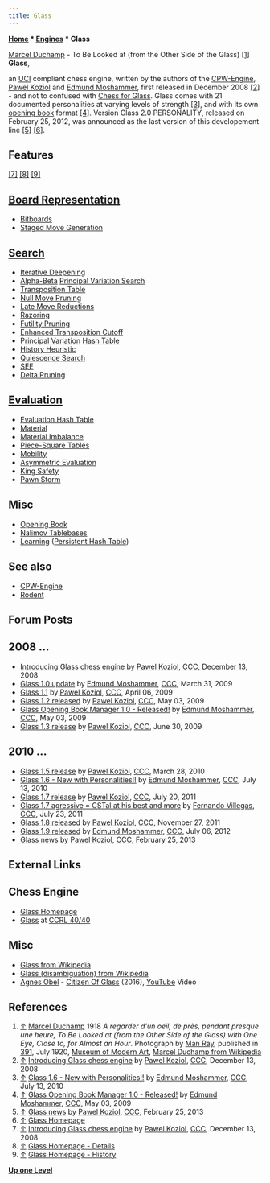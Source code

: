 ```yaml
---
title: Glass
---
```

**[Home](Home "Home") * [Engines](Engines "Engines") * Glass**

[](https://en.wikipedia.org/wiki/File:Marcel_Duchamp,_photo_Man_Ray,_391_n._13,_July_1920.jpg) [Marcel Duchamp](Category:Marcel_Duchamp "Category:Marcel Duchamp") - To Be Looked at (from the Other Side of the Glass) <a id="cite-note-1" href="#cite-ref-1">[1]</a>
**Glass**,

an [UCI](UCI "UCI") compliant chess engine, written by the authors of the [CPW-Engine](CPW-Engine "CPW-Engine"), [Pawel Koziol](Pawel_Koziol "Pawel Koziol") and [Edmund Moshammer](Edmund_Moshammer "Edmund Moshammer"), first released in December 2008 <a id="cite-note-2" href="#cite-ref-2">[2]</a> - and not to confused with [Chess for Glass](Chess_for_Glass "Chess for Glass"). Glass comes with 21 documented personalities at varying levels of strength <a id="cite-note-3" href="#cite-ref-3">[3]</a>, and with its own [opening book](Opening_Book "Opening Book") format <a id="cite-note-4" href="#cite-ref-4">[4]</a>. Version Glass 2.0 PERSONALITY, released on February 25, 2012, was announced as the last version of this developement line <a id="cite-note-5" href="#cite-ref-5">[5]</a> <a id="cite-note-6" href="#cite-ref-6">[6]</a>.

## Features

<a id="cite-note-7" href="#cite-ref-7">[7]</a> <a id="cite-note-8" href="#cite-ref-8">[8]</a> <a id="cite-note-9" href="#cite-ref-9">[9]</a>

## [Board Representation](Board_Representation "Board Representation")

- [Bitboards](Bitboards "Bitboards")
- [Staged Move Generation](Move_Generation#Staged "Move Generation")

## [Search](Search "Search")

- [Iterative Deepening](Iterative_Deepening "Iterative Deepening")
- [Alpha-Beta](Alpha-Beta "Alpha-Beta") [Principal Variation Search](Principal_Variation_Search "Principal Variation Search")
- [Transposition Table](Transposition_Table "Transposition Table")
- [Null Move Pruning](Null_Move_Pruning "Null Move Pruning")
- [Late Move Reductions](Late_Move_Reductions "Late Move Reductions")
- [Razoring](Razoring "Razoring")
- [Futility Pruning](Futility_Pruning "Futility Pruning")
- [Enhanced Transposition Cutoff](Enhanced_Transposition_Cutoff "Enhanced Transposition Cutoff")
- [Principal Variation](Principal_Variation "Principal Variation") [Hash Table](Hash_Table "Hash Table")
- [History Heuristic](History_Heuristic "History Heuristic")
- [Quiescence Search](Quiescence_Search "Quiescence Search")
- [SEE](SEE_-_The_Swap_Algorithm "SEE - The Swap Algorithm")
- [Delta Pruning](Delta_Pruning "Delta Pruning")

## [Evaluation](Evaluation "Evaluation")

- [Evaluation Hash Table](Evaluation_Hash_Table "Evaluation Hash Table")
- [Material](Material "Material")
- [Material Imbalance](Material#Balance "Material")
- [Piece-Square Tables](Piece-Square_Tables "Piece-Square Tables")
- [Mobility](Mobility "Mobility")
- [Asymmetric Evaluation](Asymmetric_Evaluation "Asymmetric Evaluation")
- [King Safety](King_Safety "King Safety")
- [Pawn Storm](King_Safety#PawnStorm "King Safety")

## Misc

- [Opening Book](Opening_Book "Opening Book")
- [Nalimov Tablebases](Nalimov_Tablebases "Nalimov Tablebases")
- [Learning](Learning "Learning") ([Persistent Hash Table](Persistent_Hash_Table "Persistent Hash Table"))

## See also

- [CPW-Engine](CPW-Engine "CPW-Engine")
- [Rodent](Rodent "Rodent")

## Forum Posts

## 2008 ...

- [Introducing Glass chess engine](http://www.talkchess.com/forum/viewtopic.php?t=25413) by [Pawel Koziol](Pawel_Koziol "Pawel Koziol"), [CCC](CCC "CCC"), December 13, 2008
- [Glass 1.0 update](http://www.talkchess.com/forum/viewtopic.php?t=27258) by [Edmund Moshammer](Edmund_Moshammer "Edmund Moshammer"), [CCC](CCC "CCC"), March 31, 2009
- [Glass 1.1](http://www.talkchess.com/forum/viewtopic.php?t=27348) by [Pawel Koziol](Pawel_Koziol "Pawel Koziol"), [CCC](CCC "CCC"), April 06, 2009
- [Glass 1.2 released](http://www.talkchess.com/forum/viewtopic.php?t=27731) by [Pawel Koziol](Pawel_Koziol "Pawel Koziol"), [CCC](CCC "CCC"), May 03, 2009
- [Glass Opening Book Manager 1.0 - Released!](http://www.talkchess.com/forum/viewtopic.php?t=27732) by [Edmund Moshammer](Edmund_Moshammer "Edmund Moshammer"), [CCC](CCC "CCC"), May 03, 2009
- [Glass 1.3 release](http://www.talkchess.com/forum/viewtopic.php?t=28729) by [Pawel Koziol](Pawel_Koziol "Pawel Koziol"), [CCC](CCC "CCC"), June 30, 2009

## 2010 ...

- [Glass 1.5 release](http://www.talkchess.com/forum/viewtopic.php?t=33524) by [Pawel Koziol](Pawel_Koziol "Pawel Koziol"), [CCC](CCC "CCC"), March 28, 2010
- [Glass 1.6 - New with Personalities!!](http://www.talkchess.com/forum/viewtopic.php?t=35414) by [Edmund Moshammer](Edmund_Moshammer "Edmund Moshammer"), [CCC](CCC "CCC"), July 13, 2010
- [Glass 1.7 release](http://www.talkchess.com/forum/viewtopic.php?t=39794) by [Pawel Koziol](Pawel_Koziol "Pawel Koziol"), [CCC](CCC "CCC"), July 20, 2011
- [Glass 1.7 agressive = CSTal at his best and more](http://www.talkchess.com/forum/viewtopic.php?t=39820) by [Fernando Villegas](Fernando_Villegas "Fernando Villegas"), [CCC](CCC "CCC"), July 23, 2011
- [Glass 1.8 released](http://www.talkchess.com/forum/viewtopic.php?t=41226) by [Pawel Koziol](Pawel_Koziol "Pawel Koziol"), [CCC](CCC "CCC"), November 27, 2011
- [Glass 1.9 released](http://www.talkchess.com/forum/viewtopic.php?t=44317) by [Edmund Moshammer](Edmund_Moshammer "Edmund Moshammer"), [CCC](CCC "CCC"), July 06, 2012
- [Glass news](http://www.talkchess.com/forum/viewtopic.php?t=47328) by [Pawel Koziol](Pawel_Koziol "Pawel Koziol"), [CCC](CCC "CCC"), February 25, 2013

## External Links

## Chess Engine

- [Glass Homepage](http://www.pkoziol.cal24.pl/glass/)
- [Glass](http://computerchess.org.uk/ccrl/4040/cgi/compare_engines.cgi?family=Glass&print=Rating+list&print=Results+table&print=LOS+table&print=Ponder+hit+table&print=Eval+difference+table&print=Comopp+gamenum+table&print=Overlap+table&print=Score+with+common+opponents) at [CCRL 40/40](CCRL "CCRL")

## Misc

- [Glass from Wikipedia](https://en.wikipedia.org/wiki/Glass)
- [Glass (disambiguation) from Wikipedia](https://en.wikipedia.org/wiki/Glass_%28disambiguation%29)
- [Agnes Obel](Category:Agnes_Obel "Category:Agnes Obel") - [Citizen Of Glass](https://en.wikipedia.org/wiki/Agnes_Obel#Citizen_of_Glass) (2016), [YouTube](https://en.wikipedia.org/wiki/YouTube) Video

## References

1. <a id="cite-ref-1" href="#cite-note-1">↑</a> [Marcel Duchamp](Category:Marcel_Duchamp "Category:Marcel Duchamp") 1918 *A regarder d'un oeil, de près, pendant presque une heure, To Be Looked at (from the Other Side of the Glass) with One Eye, Close to, for Almost an Hour*. Photograph by [Man Ray](Category:Man_Ray "Category:Man Ray"), published in [391](https://en.wikipedia.org/wiki/391_%28magazine%29), July 1920, [Museum of Modern Art](https://en.wikipedia.org/wiki/Museum_of_Modern_Art), [Marcel Duchamp from Wikipedia](https://en.wikipedia.org/wiki/Marcel_Duchamp)
1. <a id="cite-ref-2" href="#cite-note-2">↑</a> [Introducing Glass chess engine](http://www.talkchess.com/forum/viewtopic.php?t=25413) by [Pawel Koziol](Pawel_Koziol "Pawel Koziol"), [CCC](CCC "CCC"), December 13, 2008
1. <a id="cite-ref-3" href="#cite-note-3">↑</a> [Glass 1.6 - New with Personalities!!](http://www.talkchess.com/forum/viewtopic.php?t=35414) by [Edmund Moshammer](Edmund_Moshammer "Edmund Moshammer"), [CCC](CCC "CCC"), July 13, 2010
1. <a id="cite-ref-4" href="#cite-note-4">↑</a> [Glass Opening Book Manager 1.0 - Released!](http://www.talkchess.com/forum/viewtopic.php?t=27732) by [Edmund Moshammer](Edmund_Moshammer "Edmund Moshammer"), [CCC](CCC "CCC"), May 03, 2009
1. <a id="cite-ref-5" href="#cite-note-5">↑</a> [Glass news](http://www.talkchess.com/forum/viewtopic.php?t=47328) by [Pawel Koziol](Pawel_Koziol "Pawel Koziol"), [CCC](CCC "CCC"), February 25, 2013
1. <a id="cite-ref-6" href="#cite-note-6">↑</a> [Glass Homepage](http://www.pkoziol.cal24.pl/glass/index.htm)
1. <a id="cite-ref-7" href="#cite-note-7">↑</a> [Introducing Glass chess engine](http://www.talkchess.com/forum/viewtopic.php?t=25413) by [Pawel Koziol](Pawel_Koziol "Pawel Koziol"), [CCC](CCC "CCC"), December 13, 2008
1. <a id="cite-ref-8" href="#cite-note-8">↑</a> [Glass Homepage - Details](http://www.pkoziol.cal24.pl/glass/details.htm)
1. <a id="cite-ref-9" href="#cite-note-9">↑</a> [Glass Homepage - History](http://www.pkoziol.cal24.pl/glass/history.htm)

**[Up one Level](Engines "Engines")**

